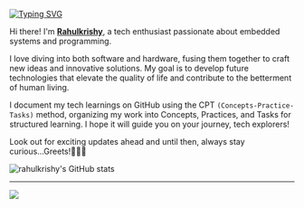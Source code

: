 <!---
Readme Typing SVG: https://readme-typing-svg.herokuapp.com/demo/?pause=750&color=2CF74C&lines=Hi%E2%9C%8C%F0%9F%8F%BB
--->
[![Typing SVG](https://readme-typing-svg.herokuapp.com?font=Fira+Code&pause=750&color=4EF739&width=435&lines=%F0%9F%91%8B%F0%9F%8F%BB+Welcome+to+My+GitHub+Profile!+;Hi!%E2%9C%8C%F0%9F%8F%BB;I'm+Rahulkrishy%F0%9F%91%A8%F0%9F%8F%BB%E2%80%8D%F0%9F%92%BB)](https://git.io/typing-svg)

Hi there! I'm [**Rahulkrishy**](https://github.com/rahulkrishy), a tech enthusiast passionate about embedded systems and programming. <br/>

I love diving into both software and hardware, fusing them together to craft new ideas and innovative solutions. My goal is to develop future technologies that elevate the quality of life and contribute to the betterment of human living.

I document my tech learnings on GitHub using the CPT `(Concepts-Practice-Tasks)` method, organizing my work into Concepts, Practices, and Tasks for structured learning. I hope it will guide you on your journey, tech explorers!

Look out for exciting updates ahead and until then, always stay curious...Greets!✌🏻🚀


<!---
GitHub stats: https://github.com/anuraghazra/github-readme-stats
--->
![rahulkrishy's GitHub stats](https://github-readme-stats.vercel.app/api?username=rahulkrishy&theme=chartreuse-dark&show_icons=true&&hide=issues,contribs)

---

<!---
Visitors Count: https://visitcount.itsvg.in/
--->
[![](https://visitcount.itsvg.in/api?id=rahulkrishy&label=visitors&color=12&icon=5&pretty=true)](https://visitcount.itsvg.in)

